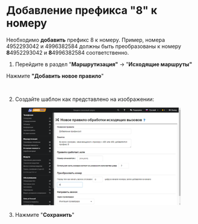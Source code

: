 # Добавление префикса "8" к номеру

Необходимо **добавить** префикс 8 к номеру. Пример, номера 4952293042 и 4996382584 должны быть преобразованы к номеру **8**4952293042 и **8**4996382584 соответственно.

1. Перейдите в раздел "**Маршрутизация"** → "**Исходящие маршруты"**

Нажмите **"Добавить новое правило**"

<figure><img src="https://809364261-files.gitbook.io/~/files/v0/b/gitbook-x-prod.appspot.com/o/spaces%2F-MPK4TuzRBnP7rt8htho-887967055%2Fuploads%2FJ2AKpisHts2MJKlSlRTF%2F11.png?alt=media&#x26;token=c56ad474-5cec-458c-9b2d-c61988742b21" alt=""><figcaption></figcaption></figure>

2. Создайте шаблон как представлено на изображении:

<figure><img src="../../../.gitbook/assets/15 (3).png" alt=""><figcaption></figcaption></figure>

3. Нажмите "**Сохранить**"
